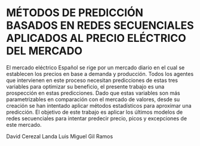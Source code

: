 # MÉTODOS DE PREDICCIÓN BASADOS EN REDES SECUENCIALES APLICADOS AL PRECIO ELÉCTRICO DEL MERCADO 

El mercado eléctrico Español se rige por un mercado diario en el cual se establecen los precios en base a demanda y producción. Todos los agentes que intervienen en este proceso necesitan predicciones de estas tres variables para optimizar su beneficio, el presente trabajo es una prospección en estas predicciones. Dado que estas variables son más parametrizables en comparación con el mercado de valores, desde su creación se han intentado aplicar métodos estadísticos para aproximar una predicción. El objetivo de este trabajo es aplicar los últimos modelos de redes secuenciales para intentar predecir precio, picos y excepciones de este mercado.




David Cerezal Landa
Luis Miguel Gil Ramos

